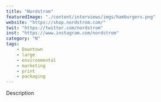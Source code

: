 ```yaml
---
title: "Nordstrom"
featuredImage: "./content/interviews/imgs/hamburgers.png"
website: "https://shop.nordstrom.com/"
twit: "https://twitter.com/nordstrom"
inst: "https://www.instagram.com/nordstrom"
category: "N"
tags:
    - Downtown
    - large
    - environmental
    - marketing
    - print
    - packaging
---
```


Description

